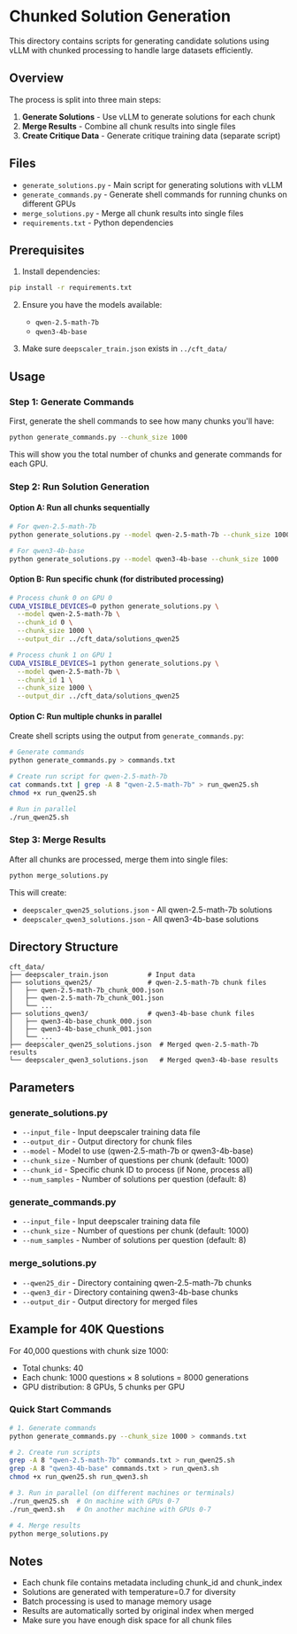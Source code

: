 # Chunked Solution Generation

This directory contains scripts for generating candidate solutions using vLLM with chunked processing to handle large datasets efficiently.

## Overview

The process is split into three main steps:
1. **Generate Solutions** - Use vLLM to generate solutions for each chunk
2. **Merge Results** - Combine all chunk results into single files
3. **Create Critique Data** - Generate critique training data (separate script)

## Files

- `generate_solutions.py` - Main script for generating solutions with vLLM
- `generate_commands.py` - Generate shell commands for running chunks on different GPUs
- `merge_solutions.py` - Merge all chunk results into single files
- `requirements.txt` - Python dependencies

## Prerequisites

1. Install dependencies:
```bash
pip install -r requirements.txt
```

2. Ensure you have the models available:
   - `qwen-2.5-math-7b`
   - `qwen3-4b-base`

3. Make sure `deepscaler_train.json` exists in `../cft_data/`

## Usage

### Step 1: Generate Commands

First, generate the shell commands to see how many chunks you'll have:

```bash
python generate_commands.py --chunk_size 1000
```

This will show you the total number of chunks and generate commands for each GPU.

### Step 2: Run Solution Generation

#### Option A: Run all chunks sequentially
```bash
# For qwen-2.5-math-7b
python generate_solutions.py --model qwen-2.5-math-7b --chunk_size 1000

# For qwen3-4b-base  
python generate_solutions.py --model qwen3-4b-base --chunk_size 1000
```

#### Option B: Run specific chunk (for distributed processing)
```bash
# Process chunk 0 on GPU 0
CUDA_VISIBLE_DEVICES=0 python generate_solutions.py \
  --model qwen-2.5-math-7b \
  --chunk_id 0 \
  --chunk_size 1000 \
  --output_dir ../cft_data/solutions_qwen25

# Process chunk 1 on GPU 1
CUDA_VISIBLE_DEVICES=1 python generate_solutions.py \
  --model qwen-2.5-math-7b \
  --chunk_id 1 \
  --chunk_size 1000 \
  --output_dir ../cft_data/solutions_qwen25
```

#### Option C: Run multiple chunks in parallel
Create shell scripts using the output from `generate_commands.py`:

```bash
# Generate commands
python generate_commands.py > commands.txt

# Create run script for qwen-2.5-math-7b
cat commands.txt | grep -A 8 "qwen-2.5-math-7b" > run_qwen25.sh
chmod +x run_qwen25.sh

# Run in parallel
./run_qwen25.sh
```

### Step 3: Merge Results

After all chunks are processed, merge them into single files:

```bash
python merge_solutions.py
```

This will create:
- `deepscaler_qwen25_solutions.json` - All qwen-2.5-math-7b solutions
- `deepscaler_qwen3_solutions.json` - All qwen3-4b-base solutions

## Directory Structure

```
cft_data/
├── deepscaler_train.json          # Input data
├── solutions_qwen25/              # qwen-2.5-math-7b chunk files
│   ├── qwen-2.5-math-7b_chunk_000.json
│   ├── qwen-2.5-math-7b_chunk_001.json
│   └── ...
├── solutions_qwen3/               # qwen3-4b-base chunk files
│   ├── qwen3-4b-base_chunk_000.json
│   ├── qwen3-4b-base_chunk_001.json
│   └── ...
├── deepscaler_qwen25_solutions.json  # Merged qwen-2.5-math-7b results
└── deepscaler_qwen3_solutions.json   # Merged qwen3-4b-base results
```

## Parameters

### generate_solutions.py
- `--input_file` - Input deepscaler training data file
- `--output_dir` - Output directory for chunk files
- `--model` - Model to use (qwen-2.5-math-7b or qwen3-4b-base)
- `--chunk_size` - Number of questions per chunk (default: 1000)
- `--chunk_id` - Specific chunk ID to process (if None, process all)
- `--num_samples` - Number of solutions per question (default: 8)

### generate_commands.py
- `--input_file` - Input deepscaler training data file
- `--chunk_size` - Number of questions per chunk (default: 1000)
- `--num_samples` - Number of solutions per question (default: 8)

### merge_solutions.py
- `--qwen25_dir` - Directory containing qwen-2.5-math-7b chunks
- `--qwen3_dir` - Directory containing qwen3-4b-base chunks
- `--output_dir` - Output directory for merged files

## Example for 40K Questions

For 40,000 questions with chunk size 1000:
- Total chunks: 40
- Each chunk: 1000 questions × 8 solutions = 8000 generations
- GPU distribution: 8 GPUs, 5 chunks per GPU

### Quick Start Commands

```bash
# 1. Generate commands
python generate_commands.py --chunk_size 1000 > commands.txt

# 2. Create run scripts
grep -A 8 "qwen-2.5-math-7b" commands.txt > run_qwen25.sh
grep -A 8 "qwen3-4b-base" commands.txt > run_qwen3.sh
chmod +x run_qwen25.sh run_qwen3.sh

# 3. Run in parallel (on different machines or terminals)
./run_qwen25.sh  # On machine with GPUs 0-7
./run_qwen3.sh   # On another machine with GPUs 0-7

# 4. Merge results
python merge_solutions.py
```

## Notes

- Each chunk file contains metadata including chunk_id and chunk_index
- Solutions are generated with temperature=0.7 for diversity
- Batch processing is used to manage memory usage
- Results are automatically sorted by original index when merged
- Make sure you have enough disk space for all chunk files 